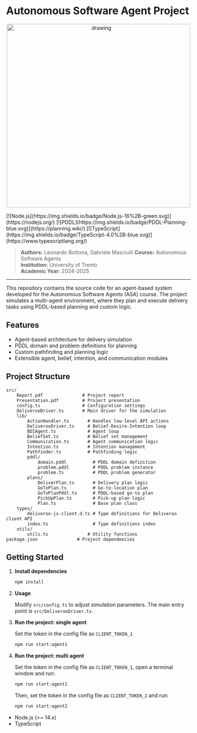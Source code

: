# Autonomous Software Agent Project
<p align="center">
    <img src="https://i.postimg.cc/nr6vLb7v/temp-Imageb-RTH7u.avif" alt="drawing" width="500"/>
</p>
[![Node.js](https://img.shields.io/badge/Node.js-16%2B-green.svg)](https://nodejs.org/)
[![PDDL](https://img.shields.io/badge/PDDL-Planning-blue.svg)](https://planning.wiki/)
[![TypeScript](https://img.shields.io/badge/TypeScript-4.0%2B-blue.svg)](https://www.typescriptlang.org/)

> **Authors:** Leonardo Bottona, Gabriele Masciulli
> **Course:** Autonomous Software Agents  
> **Institution:** University of Trento  
> **Academic Year:** 2024-2025

---

This repository contains the source code for an agent-based system developed for
the Autonomous Software Agents (ASA) course. The project simulates
a multi-agent environment, where they plan and execute delivery tasks using
PDDL-based planning and custom logic.

## Features

- Agent-based architecture for delivery simulation
- PDDL domain and problem definitions for planning
- Custom pathfinding and planning logic
- Extensible agent, belief, intention, and communication modules

## Project Structure

```
src/
	Report.pdf               # Project report
	Presentation.pdf         # Project presentation
	config.ts                # Configuration settings
	DeliverooDriver.ts       # Main driver for the simulation
	lib/
		ActionHandler.ts       # Handles low-level API actions
		DeliverooDriver.ts	   # Belief-Desire-Intention loop
		BDIAgent.ts            # Agent loop
		BeliefSet.ts           # Belief set management
		Communication.ts       # Agent communication logic
		Intention.ts           # Intention management
		Pathfinder.ts          # Pathfinding logic
		pddl/
			domain.pddl          # PDDL domain definition
			problem.pddl         # PDDL problem instance
			problem.ts           # PDDL problem generator
		plans/
			DeliverPlan.ts       # Delivery plan logic
			GoToPlan.ts          # Go-to-location plan
			GoToPlanPddl.ts      # PDDL-based go-to plan
			PickUpPlan.ts        # Pick-up plan logic
			Plan.ts              # Base plan class
	types/
		deliveroo-js-client.d.ts # Type definitions for Deliveroo client API
		index.ts                 # Type definitions index
	utils/
		utils.ts               # Utility functions
package.json               # Project dependencies
```

## Getting Started

1. **Install dependencies**

   ```bash
   npm install
   ```

2. **Usage**

   Modify `src/config.ts` to adjust simulation parameters. The main entry point is `src/DeliverooDriver.ts`.

3. **Run the project: single agent**

   Set the token in the config file as `CLIENT_TOKEN_1`

   ```bash
   npm run start:agent1
   ```

4. **Run the project: multi agent**

   Set the token in the config file as `CLIENT_TOKEN_1`, open a terminal window
   and run:

   ```bash
   npm run start:agent1
   ```

   Then, set the token in the config file as `CLIENT_TOKEN_2`
   and run:

   ```bash
   npm run start:agent2
   ```

- Node.js (>= 14.x)
- TypeScript
